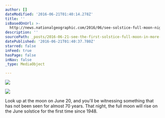 ```yaml
---
author: []
dateModified: '2016-06-21T01:40:14.278Z'
title: ''
isBasedOnUrl: >-
  http://news.nationalgeographic.com/2016/06/see-solstice-full-moon-night-sky-guide-space-astronomy/?utm_source=Twitter&utm_medium=Social&utm_content=link_tw20160620news-solstice&utm_campaign=Content&sf29116722=1
description: ''
sourcePath: _posts/2016-06-21-see-the-first-solstice-full-moon-in-more-than-50-years.md
datePublished: '2016-06-21T01:40:37.780Z'
starred: false
inFeed: true
hasPage: false
inNav: false
_type: MediaObject

---
```

![](https://the-grid-user-content.s3-us-west-2.amazonaws.com/bbb872ef-6e4c-4959-86a0-4f0813a645e7.jpg)

<article style=""><img src="https://imgflo.herokuapp.com/graph/vahj1ThiexotieMo/36327b94d506373a6ae004f74d0a30a2/croprotate.jpg?cropheight=1200&amp;cropwidth=2048&amp;degrees=0&amp;input=http%3A%2F%2Fnews.nationalgeographic.com%2Fcontent%2Fdam%2Fnews%2F2016%2F06%2F20%2Fstarstruck_0620%2F01_starstruck_0620.ngsversion.1466349398935.jpg&amp;x=0&amp;y=0" /><p>Look up at the moon on June 20, and you'll be witnessing something that has not been seen for almost 70 years. That night, the full moon will rise on the June solstice for the first time since 1948.</p></article>